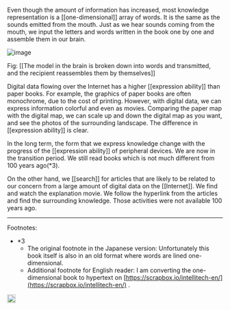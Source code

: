 
Even though the amount of information has increased, most knowledge representation is a [[one-dimensional]] array of words. It is the same as the sounds emitted from the mouth. Just as we hear sounds coming from the mouth, we input the letters and words written in the book one by one and assemble them in our brain.

![image](https://gyazo.com/bdf3b46ccdcc8bfa1c89fe8a525d5091/thumb/1000)

Fig: [[The model in the brain is broken down into words and transmitted, and the recipient reassembles them by themselves]]

Digital data flowing over the Internet has a higher [[expression ability]] than paper books. For example, the graphics of paper books are often monochrome, due to the cost of printing. However, with digital data, we can express information colorful and even as movies. Comparing the paper map with the digital map, we can scale up and down the digital map as you want, and see the photos of the surrounding landscape. The difference in [[expression ability]] is clear.

In the long term, the form that we express knowledge change with the progress of the [[expression ability]] of peripheral devices. We are now in the transition period. We still read books which is not much different from 100 years ago(*3).

On the other hand, we [[search]] for articles that are likely to be related to our concern from a large amount of digital data on the [[Internet]]. We find and watch the explanation movie. We follow the hyperlink from the articles and find the surrounding knowledge. Those activities were not available 100 years ago.

---

Footnotes:

- *3
    - The original footnote in the Japanese version: Unfortunately this book itself is also in an old format where words are lined one-dimensional.
    - Additional footnote for English reader: I am converting the one-dimensional book to hypertext on [https://scrapbox.io/intellitech-en/](https://scrapbox.io/intellitech-en/) .


<img src='https://scrapbox.io/api/pages/nishio/en/icon' alt='en.icon' height="19.5"/>